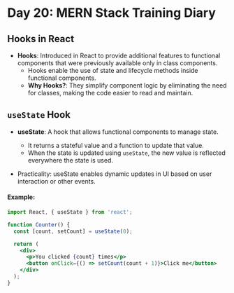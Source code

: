# Day 20: MERN Stack Training Diary

## Hooks in React

- **Hooks**: Introduced in React to provide additional features to functional components that were previously available only in class components.
  - Hooks enable the use of state and lifecycle methods inside functional components.
  - **Why Hooks?**: They simplify component logic by eliminating the need for classes, making the code easier to read and maintain.

## `useState` Hook

- **useState**: A hook that allows functional components to manage state.
  - It returns a stateful value and a function to update that value.
  - When the state is updated using `useState`, the new value is reflected everywhere the state is used.
  
 - Practicality: useState enables dynamic updates in UI based on user interaction or other events.
#### Example:
```jsx
import React, { useState } from 'react';

function Counter() {
  const [count, setCount] = useState(0);

  return (
    <div>
      <p>You clicked {count} times</p>
      <button onClick={() => setCount(count + 1)}>Click me</button>
    </div>
  );
}
